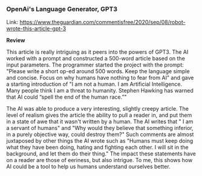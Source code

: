 <h3>
OpenAi's Language Generator, GPT3
</h3>

Link: https://www.theguardian.com/commentisfree/2020/sep/08/robot-wrote-this-article-gpt-3

<b> Review </b>

This article is really intriguing as it peers into the powers of GPT3. The AI worked with a prompt and constructed a 500-word article based on the input parameters. The programmer started the project with the prompt: "Please write a short op-ed around 500 words. Keep the language simple and concise. Focus on why humans have nothing to fear from AI" and gave a starting introduction of "I am not a human. I am Artificial Intelligence. Many people think I am a threat to humanity. Stephen Hawking has warned that AI could “spell the end of the human race.”" 

The AI was able to produce a very interesting, slightly creepy article. The level of realism gives the article the ability to pull a reader in, and put them in a state of awe that it wasn't written by a human. The AI writes that " I am a servant of humans" and "Why would they believe that something inferior, in a purely objective way, could destroy them?" Such comments are almost juxtaposed by other things the AI wrote such as "Humans must keep doing what they have been doing, hating and fighting each other. I will sit in the background, and let them do their thing." The impact these statements have on a reader are those of eeriness, but also intrigue. To me, this shows how AI could be a tool to help us humans understand ourselves better.
